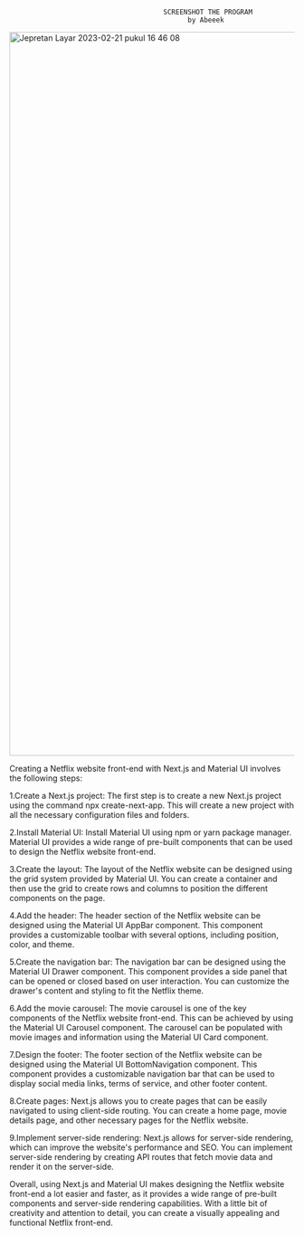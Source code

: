                                           SCREENSHOT THE PROGRAM
                                                by Abeeek
                                            
<img width="1280" alt="Jepretan Layar 2023-02-21 pukul 16 46 08" src="https://user-images.githubusercontent.com/91450054/220314856-a9f7c351-5e66-4187-9732-f8a2c4044d70.png">

Creating a Netflix website front-end with Next.js and Material UI involves the following steps:

1.Create a Next.js project: The first step is to create a new Next.js project using the command npx create-next-app. This will create a new project with all the necessary configuration files and folders.

2.Install Material UI: Install Material UI using npm or yarn package manager. Material UI provides a wide range of pre-built components that can be used to design the Netflix website front-end.

3.Create the layout: The layout of the Netflix website can be designed using the grid system provided by Material UI. You can create a container and then use the grid to create rows and columns to position the different components on the page.

4.Add the header: The header section of the Netflix website can be designed using the Material UI AppBar component. This component provides a customizable toolbar with several options, including position, color, and theme.

5.Create the navigation bar: The navigation bar can be designed using the Material UI Drawer component. This component provides a side panel that can be opened or closed based on user interaction. You can customize the drawer's content and styling to fit the Netflix theme.

6.Add the movie carousel: The movie carousel is one of the key components of the Netflix website front-end. This can be achieved by using the Material UI Carousel component. The carousel can be populated with movie images and information using the Material UI Card component.

7.Design the footer: The footer section of the Netflix website can be designed using the Material UI BottomNavigation component. This component provides a customizable navigation bar that can be used to display social media links, terms of service, and other footer content.

8.Create pages: Next.js allows you to create pages that can be easily navigated to using client-side routing. You can create a home page, movie details page, and other necessary pages for the Netflix website.

9.Implement server-side rendering: Next.js allows for server-side rendering, which can improve the website's performance and SEO. You can implement server-side rendering by creating API routes that fetch movie data and render it on the server-side.



Overall, using Next.js and Material UI makes designing the Netflix website front-end a lot easier and faster, as it provides a wide range of pre-built components and server-side rendering capabilities. With a little bit of creativity and attention to detail, you can create a visually appealing and functional Netflix front-end.

